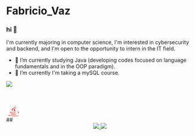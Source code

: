 # Fabricio_Vaz

### hi 👋
I'm currently majoring in computer science, I'm interested in cybersecurity and backend, and I'm open to the opportunity to intern in the IT field.
- 🔭 I’m currently studying Java (developing codes focused on language fundamentals and in the OOP paradigm).
- 🌱 I’m currently I'm taking a mySQL course.

[<img src="https://img.shields.io/badge/linkedin-%230077B5.svg?&style=for-the-badge&logo=linkedin&logoColor=white" />](https://www.linkedin.com/in/fabr%C3%ADcio-vaz-173010174/)
##
</div>
<div style="display: inline_block"><br>
  <img align="center" alt="Rafa-Js" height="30" width="40" src="https://raw.githubusercontent.com/devicons/devicon/master/icons/java/java-plain.svg">
</div>
##
<div align="center">
  <a href="https://github.com/VazFabricio">
  <img height="180em" src="https://github-readme-stats.vercel.app/api?username=VazFabricio&show_icons=true&theme=dracula&include_all_commits=true&count_private=true"/>
  <img height="180em" src="https://github-readme-stats.vercel.app/api/top-langs/?username=VazFabricio&layout=compact&langs_count=7&theme=dracula"/>

